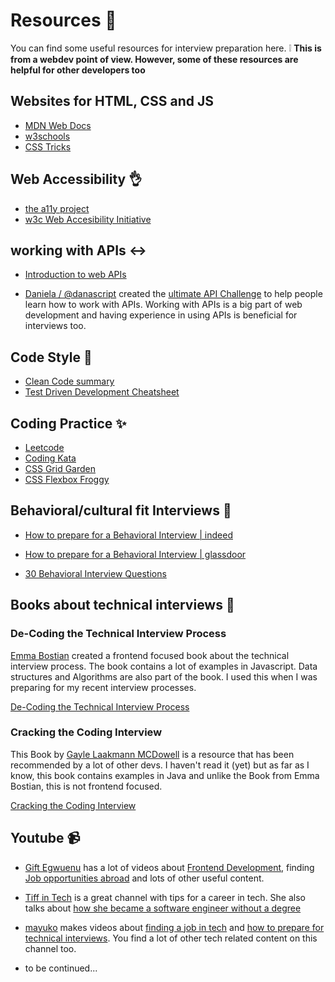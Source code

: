 # Resources :hammer:

You can find some useful resources for interview preparation here. 
:grey_exclamation: **This is from a webdev point of view. However, some of these resources are helpful for other developers too**

## Websites for HTML, CSS and JS

+ [MDN Web Docs](https://developer.mozilla.org/de/)
+ [w3schools](https://www.w3schools.com/)
+ [CSS Tricks](https://css-tricks.com/)

## Web Accessibility :ok_hand:

+ [the a11y project](https://www.a11yproject.com/)
+ [w3c Web Accesibility Initiative](https://www.w3.org/WAI/)

## working with APIs :left_right_arrow:

+ [Introduction to web APIs](https://developer.mozilla.org/en-US/docs/Learn/JavaScript/Client-side_web_APIs/Introduction)

+ [Daniela / @danascript](https://danascript.dev/) created the [ultimate API Challenge](https://theultimateapichallenge.com/)
to help people learn how to work with APIs. Working with APIs is a big part of web development and having experience in
using APIs is beneficial for interviews too.
  
## Code Style :lipstick:

+ [Clean Code summary](https://gist.github.com/wojteklu/73c6914cc446146b8b533c0988cf8d29)
+ [Test Driven Development Cheatsheet](https://github.com/acarbone/TDD-Cheat-Sheet)

## Coding Practice :sparkles:

+ [Leetcode](https://leetcode.com/)
+ [Coding Kata](https://codingdojo.org/kata/)
+ [CSS Grid Garden](https://cssgridgarden.com/)
+ [CSS Flexbox Froggy](https://flexboxfroggy.com/)


## Behavioral/cultural fit Interviews :speech_balloon:

+ [How to prepare for a Behavioral Interview | indeed](https://www.indeed.com/career-advice/interviewing/how-to-prepare-for-a-behavioral-interview)

+ [How to prepare for a Behavioral Interview | glassdoor](https://www.glassdoor.com/blog/guide/how-to-prepare-for-a-behavioral-interview/)

+ [30 Behavioral Interview Questions](https://www.themuse.com/advice/30-behavioral-interview-questions-you-should-be-ready-to-answer)

## Books about technical interviews :book:

### De-Coding the Technical Interview Process
[Emma Bostian](https://twitter.com/EmmaBostian?ref_src=twsrc%5Egoogle%7Ctwcamp%5Eserp%7Ctwgr%5Eauthor) created a frontend
focused book about the technical interview process. The book contains a lot of examples in Javascript.
Data structures and Algorithms are also part of the book. I used this when I was preparing for my recent interview processes.

[De-Coding the Technical Interview Process](https://technicalinterviews.dev/)

### Cracking the Coding Interview
This Book by [Gayle Laakmann MCDowell](https://twitter.com/gayle?ref_src=twsrc%5Egoogle%7Ctwcamp%5Eserp%7Ctwgr%5Eauthor)
is a resource that has been recommended by a lot of other devs. I haven't read it (yet) but as far as I know, this book
contains examples in Java and unlike the Book from Emma Bostian, this is not frontend focused.

[Cracking the Coding Interview](https://www.amazon.com/Cracking-Coding-Interview-Gayle-McDowell/dp/0984782850/ref=as_li_ss_tl?ie=UTF8&linkCode=sl1&tag=careercup-ctciwebsite-20&linkId=173f3d8878a1d7f0d131a85fbfc9f67f)

## Youtube :video_camera:

+ [Gift Egwuenu](https://www.youtube.com/c/EgwuenuGift/videos) has a lot of videos about [Frontend Development](https://www.youtube.com/watch?v=lnJG9grXqfs),
  finding [Job opportunities abroad](https://www.youtube.com/watch?v=-tJ9xnuhR1s) and lots of other useful content.

+ [Tiff in Tech](https://www.youtube.com/c/TiffInTech/videos) is a great channel with tips for a career in tech.
  She also talks about [how she became a software engineer without a degree](https://www.youtube.com/watch?v=8Xsn4-EwYc0)

+ [mayuko](https://www.youtube.com/c/hellomayuko/videos) makes videos about [finding a job in tech](https://www.youtube.com/watch?v=veAR0DUI-b4)
  and [how to prepare for technical interviews](https://www.youtube.com/watch?v=FTN_93Px-Qc). You find a lot of other
  tech related content on this channel too.

+ to be continued...





